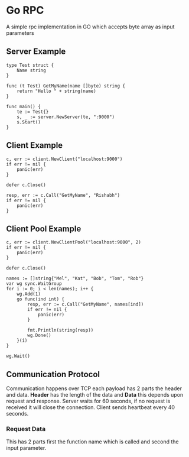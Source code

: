 # Go RPC

A simple rpc implementation in GO which accepts byte array as input parameters

## Server Example
```
type Test struct {
	Name string
}

func (t Test) GetMyName(name []byte) string {
	return "Hello " + string(name)
}

func main() {
	te := Test{}
	s, _ := server.NewServer(te, ":9000")
	s.Start()
}
```

## Client Example
```
c, err := client.NewClient("localhost:9000")
if err != nil {
	panic(err)
}

defer c.Close()

resp, err := c.Call("GetMyName", "Rishabh")
if err != nil {
	panic(err)
}
```

## Client Pool Example
```
c, err := client.NewClientPool("localhost:9000", 2)
if err != nil {
	panic(err)
}

defer c.Close()

names := []string{"Mel", "Kat", "Bob", "Tom", "Rob"}
var wg sync.WaitGroup
for i := 0; i < len(names); i++ {
	wg.Add(1)
	go func(ind int) {
		resp, err := c.Call("GetMyName", names[ind])
		if err != nil {
			panic(err)
		}

		fmt.Println(string(resp))
		wg.Done()
	}(i)
}

wg.Wait()
```

##

## Communication Protocol
Communication happens over TCP each payload has 2 parts the header and data. **Header** has the length of the data and **Data** this depends upon request and response. Server waits for 60 seconds, if no request is received it will close the connection. Client sends heartbeat every 40 seconds.

### Request Data
This has 2 parts first the function name which is called and second the input parameter.

